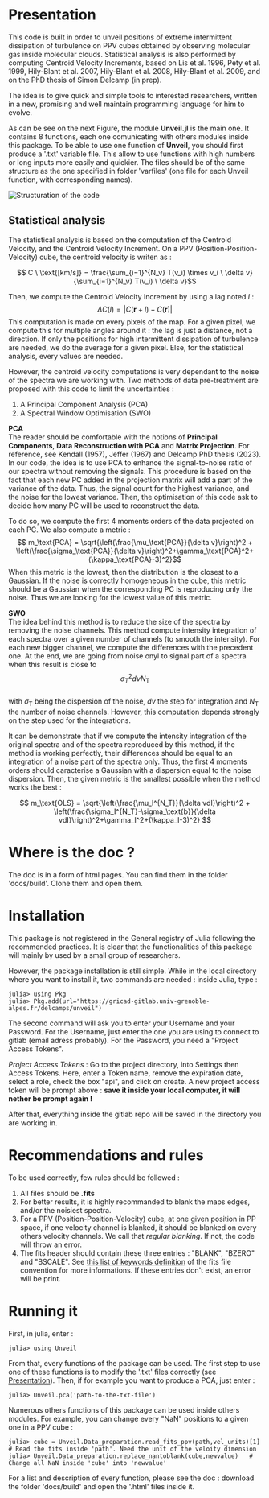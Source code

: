 

# Presentation 
This code is built in order to unveil positions of extreme intermittent dissipation of turbulence on PPV cubes obtained by observing molecular gas inside molecular clouds. Statistical analysis is also performed by computing Centroid Velocity Increments, based on Lis et al. 1996, Pety et al. 1999, Hily-Blant et al. 2007, Hily-Blant et al. 2008, Hily-Blant et al. 2009, and on the PhD thesis of Simon Delcamp (in prep).

The idea is to give quick and simple tools to interested researchers, written in a new, promising and well maintain programming language for him to evolve. 

As can be see on the next Figure, the module **Unveil.jl** is the main one. It contains 8 functions, each one comunicating with others modules inside this package. To be able to use one function of **Unveil**, you should first produce a '.txt' variable file. This allow to use functions with high numbers or long inputs more easily and quickier. The files should be of the same structure as the one specified in folder 'varfiles' (one file for each Unveil function, with corresponding names). 


![Structuration of the code](https://gricad-gitlab.univ-grenoble-alpes.fr/delcamps/unveil/-/tree/main/docs/build/assets/codestructure.png)

## Statistical analysis
The statistical analysis is based on the computation of the Centroid Velocity, and the Centroid Velocity Increment. On a PPV (Position-Position-Velocity) cube, the centroid velocity is writen as :

  $$  C \ \text{[km/s]} = \frac{\sum_{i=1}^{N_v} T(v_i) \times v_i \ \delta v}{\sum_{i=1}^{N_v} T(v_i) \ \delta v}$$

Then, we compute the Centroid Velocity Increment by using a lag noted $l$ :
$$\Delta C(l) = |C(\textbf{r}+l)-C(\textbf{r}) |$$
This computation is made on every pixels of the map. For a given pixel, we compute this for multiple angles around it : the lag is just a distance, not a direction. If only the positions for high intermittent dissipation of turbulence are needed, we do the average for a given pixel. Else, for the statistical analysis, every values are needed. 

However, the centroid velocity computations is very dependant to the noise of the spectra we are working with. Two methods of data pre-treatment are proposed with this code to limit the uncertainties :
1. A Principal Component Analysis (PCA)
2. A Spectral Window Optimisation (SWO)

**PCA** \
The reader should be comfortable with the notions of **Principal Components**, **Data Reconstruction with PCA** and **Matrix Projection**. For reference, see Kendall (1957), Jeffer (1967) and Delcamp PhD thesis (2023). In our code, the idea is to use PCA to enhance the signal-to-noise ratio of our spectra without removing the signals. This procedure is based on the fact that each new PC added in the projection matrix will add a part of the variance of the data. Thus, the signal count for the highest variance, and the noise for the lowest variance. Then, the optimisation of this code ask to decide how many PC will be used to reconstruct the data. 

To do so, we compute the first 4 moments orders of the data projected on each PC. We also compute a metric :
  $$  m_\text{PCA} =  \sqrt{\left(\frac{\mu_\text{PCA}}{\delta v}\right)^2 + \left(\frac{\sigma_\text{PCA}}{\delta v}\right)^2+\gamma_\text{PCA}^2+(\kappa_\text{PCA}-3)^2}$$
When this metric is the lowest, then the distribution is the closest to a Gaussian. If the noise is correctly homogeneous in the cube, this metric should be a Gaussian when the corresponding PC is reproducing only the noise.  Thus we are looking for the lowest value of this metric.



**SWO** \
The idea behind this method is to reduce the size of the spectra by removing the noise channels. This method compute intensity integration of each spectra over a given number of channels (to smooth the intensity). For each new bigger channel, we compute the differences with the precedent one. At the end, we are going from noise onyl to signal part of a spectra when this result is close to $$\sigma_T^2 dv N_\text{T}$$  
with $\sigma_\text{T}$ being the dispersion of the noise, $dv$ the step for integration and $N_\text{T}$ the number of noise channels. However, this computation depends strongly on the step used for the integrations.

It can be demonstrate that if we compute the intensity integration of the original spectra and of the spectra reproduced by this method, if the method is working perfectly, their differences should be equal to an integration of a noise part of the spectra only. Thus, the first 4 moments orders should caracterise a Gaussian with a dispersion equal to the noise dispersion. Then, the given metric is the smallest possible when the method works the best :

$$   m_\text{OLS} =  \sqrt{\left(\frac{\mu_I^{N_T}}{\delta vdI}\right)^2 + \left(\frac{\sigma_I^{N_T}-\sigma_\text{b}}{\delta vdI}\right)^2+\gamma_I^2+(\kappa_I-3)^2} $$

# Where is the doc ?
The doc is in a form of html pages. You can find them in the folder 'docs/build'. Clone them and open them.

# Installation
This package is not registered in the General registry of Julia following the recommended practices. It is clear that the functionalities of this package will mainly by used by a small group of researchers. 

However, the package installation is still simple. While in the local directory where you want to install it, two commands are needed : inside Julia, type :

```
julia> using Pkg
julia> Pkg.add(url="https://gricad-gitlab.univ-grenoble-alpes.fr/delcamps/unveil")
```

The second command will ask you to enter your Username and your Password. For the Username, just enter the one you are using to connect to gitlab (email adress probably). For the Password, you need a "Project Access Tokens". 

*Project Access Tokens* :
Go to the project directory, into Settings then Access Tokens. Here, enter a Token name, remove the expiration date, select a role, check the box "api", and click on create. A new project access token will be prompt above : **save it inside your local computer, it will nether be prompt again !**

After that, everything inside the gitlab repo will be saved in the directory you are working in. 


# Recommendations and rules

To be used correctly, few rules should be followed : 
1. All files should be **.fits**
2. For better results, it is highly recommanded to blank the maps edges, and/or the noisiest spectra. 
3. For a PPV (Position-Position-Velocity) cube, at one given position in PP space, if one velocity channel is blanked, it should be blanked on every others velocity channels. We call that *regular blanking*. If not, the code will throw an error. 
4. The fits header should contain these three entries : "BLANK", "BZERO" and "BSCALE". See [this list of keywords definition](https://heasarc.gsfc.nasa.gov/docs/fcg/standard_dict.html) of the fits file convention for more informations. If these entries don't exist, an error will be print.




# Running it


First, in julia, enter : 
```
julia> using Unveil
```

From that, every functions of the package can be used. The first step to use one of these functions is to modify the '.txt' files correctly (see [Presentation](#Presentation)). Then, if for example you want to produce a PCA, just enter :
```
julia> Unveil.pca('path-to-the-txt-file')
```


Numerous others functions of this package can be used inside others modules. For example, you can change every "NaN" positions to a given one in a PPV cube : 
```
julia> cube = Unveil.Data_preparation.read_fits_ppv(path,vel_units)[1]   # Read the fits inside 'path'. Need the unit of the veloity dimension
julia> Unveil.Data_preparation.replace_nantoblank(cube,newvalue)   # Change all NaN inside 'cube' into 'newvalue'
```

For a list and description of every function, please see the doc : download the folder 'docs/build' and open the '.html' files inside it. 






